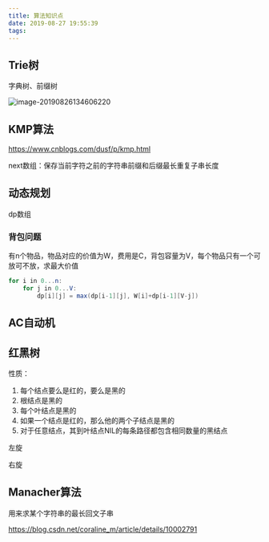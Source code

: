 ```yaml
---
title: 算法知识点
date: 2019-08-27 19:55:39
tags:
---
```


## Trie树

字典树、前缀树	

![image-20190826134606220](https://tva1.sinaimg.cn/large/006y8mN6ly1g6d14s8jd1j30jg0hw78v.jpg)

## KMP算法

https://www.cnblogs.com/dusf/p/kmp.html

next数组：保存当前字符之前的字符串前缀和后缀最长重复子串长度

## 动态规划

dp数组

### 背包问题

有n个物品，物品对应的价值为W，费用是C，背包容量为V，每个物品只有一个可放可不放，求最大价值

```java
for i in 0...n:
	for j in 0...V:
		dp[i][j] = max(dp[i-1][j], W[i]+dp[i-1][V-j])
```



## AC自动机

## 红黑树

性质：

1. 每个结点要么是红的，要么是黑的
2. 根结点是黑的
3. 每个叶结点是黑的
4. 如果一个结点是红的，那么他的两个子结点是黑的
5. 对于任意结点，其到叶结点NIL的每条路径都包含相同数量的黑结点

左旋

右旋

## Manacher算法

用来求某个字符串的最长回文子串 

https://blog.csdn.net/coraline_m/article/details/10002791